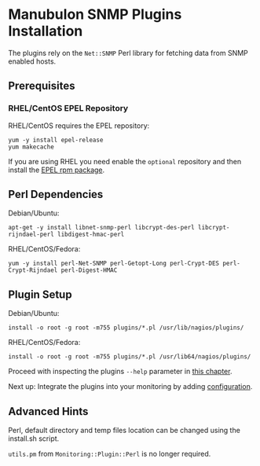 # Manubulon SNMP Plugins Installation <a href="manubulon-snmp-plugins-installation"></a>

The plugins rely on the `Net::SNMP` Perl library for fetching
data from SNMP enabled hosts.

## Prerequisites <a href="manubulon-snmp-plugins-installation-required-prerequisites"></a>

### RHEL/CentOS EPEL Repository <a href="manubulon-snmp-plugins-installation-epel"></a>

RHEL/CentOS requires the EPEL repository:

```
yum -y install epel-release
yum makecache
```

If you are using RHEL you need enable the `optional` repository and then install
the [EPEL rpm package](https://fedoraproject.org/wiki/EPEL#How_can_I_use_these_extra_packages.3F).

## Perl Dependencies <a href="manubulon-snmp-plugins-installation-perl-dependencies"></a>

Debian/Ubuntu:

```
apt-get -y install libnet-snmp-perl libcrypt-des-perl libcrypt-rijndael-perl libdigest-hmac-perl
```

RHEL/CentOS/Fedora:

```
yum -y install perl-Net-SNMP perl-Getopt-Long perl-Crypt-DES perl-Crypt-Rijndael perl-Digest-HMAC
```

## Plugin Setup <a href="manubulon-snmp-plugins-installation-plugins"></a>

Debian/Ubuntu:

```
install -o root -g root -m755 plugins/*.pl /usr/lib/nagios/plugins/
```

RHEL/CentOS/Fedora:

```
install -o root -g root -m755 plugins/*.pl /usr/lib64/nagios/plugins/
```

Proceed with inspecting the plugins `--help` parameter in [this chapter](04-Plugins.md).

Next up: Integrate the plugins into your monitoring by adding [configuration](03-Configuration.md).

## Advanced Hints <a href="manubulon-snmp-plugins-installation-advanced"></a>

Perl, default directory and temp files location can be changed using the install.sh script.

`utils.pm` from `Monitoring::Plugin::Perl` is no longer required.

